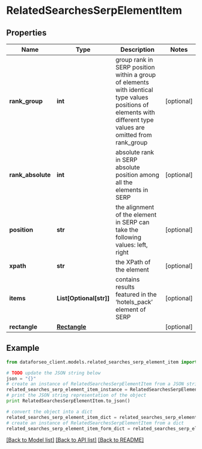 # RelatedSearchesSerpElementItem


## Properties

Name | Type | Description | Notes
------------ | ------------- | ------------- | -------------
**rank_group** | **int** | group rank in SERP position within a group of elements with identical type values positions of elements with different type values are omitted from rank_group | [optional] 
**rank_absolute** | **int** | absolute rank in SERP absolute position among all the elements in SERP | [optional] 
**position** | **str** | the alignment of the element in SERP can take the following values: left, right | [optional] 
**xpath** | **str** | the XPath of the element | [optional] 
**items** | **List[Optional[str]]** | contains results featured in the ‘hotels_pack’ element of SERP | [optional] 
**rectangle** | [**Rectangle**](Rectangle.md) |  | [optional] 

## Example

```python
from dataforseo_client.models.related_searches_serp_element_item import RelatedSearchesSerpElementItem

# TODO update the JSON string below
json = "{}"
# create an instance of RelatedSearchesSerpElementItem from a JSON string
related_searches_serp_element_item_instance = RelatedSearchesSerpElementItem.from_json(json)
# print the JSON string representation of the object
print RelatedSearchesSerpElementItem.to_json()

# convert the object into a dict
related_searches_serp_element_item_dict = related_searches_serp_element_item_instance.to_dict()
# create an instance of RelatedSearchesSerpElementItem from a dict
related_searches_serp_element_item_form_dict = related_searches_serp_element_item.from_dict(related_searches_serp_element_item_dict)
```
[[Back to Model list]](../README.md#documentation-for-models) [[Back to API list]](../README.md#documentation-for-api-endpoints) [[Back to README]](../README.md)


